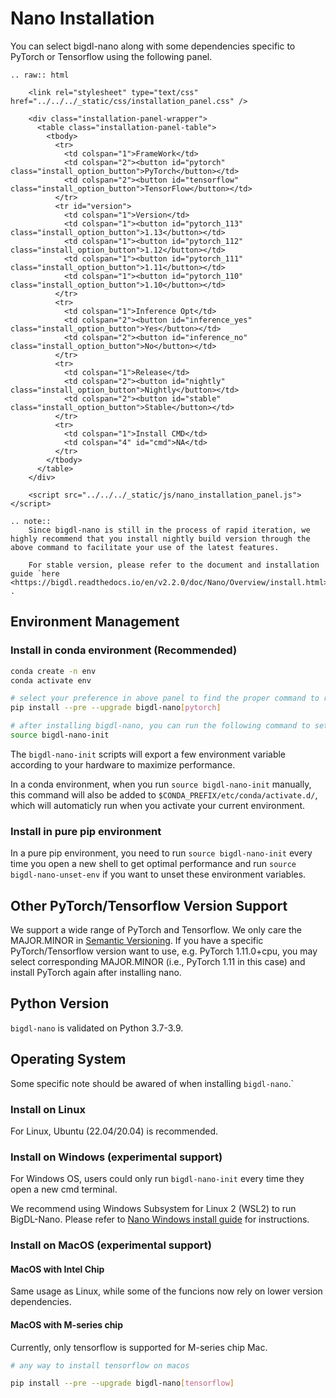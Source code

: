 # Nano Installation

You can select bigdl-nano along with some dependencies specific to PyTorch or Tensorflow using the following panel.

```eval_rst
.. raw:: html

    <link rel="stylesheet" type="text/css" href="../../../_static/css/installation_panel.css" />

    <div class="installation-panel-wrapper">
      <table class="installation-panel-table">
        <tbody>
          <tr>
            <td colspan="1">FrameWork</td>
            <td colspan="2"><button id="pytorch" class="install_option_button">PyTorch</button></td>
            <td colspan="2"><button id="tensorflow" class="install_option_button">TensorFlow</button></td>
          </tr>
          <tr id="version">
            <td colspan="1">Version</td>
            <td colspan="1"><button id="pytorch_113" class="install_option_button">1.13</button></td>
            <td colspan="1"><button id="pytorch_112" class="install_option_button">1.12</button></td>
            <td colspan="1"><button id="pytorch_111" class="install_option_button">1.11</button></td>
            <td colspan="1"><button id="pytorch_110" class="install_option_button">1.10</button></td>
          </tr>
          <tr>
            <td colspan="1">Inference Opt</td>
            <td colspan="2"><button id="inference_yes" class="install_option_button">Yes</button></td>
            <td colspan="2"><button id="inference_no" class="install_option_button">No</button></td>
          </tr>
          <tr>
            <td colspan="1">Release</td>
            <td colspan="2"><button id="nightly" class="install_option_button">Nightly</button></td>
            <td colspan="2"><button id="stable" class="install_option_button">Stable</button></td>
          </tr>
          <tr>
            <td colspan="1">Install CMD</td>
            <td colspan="4" id="cmd">NA</td>
          </tr>
        </tbody>
      </table>
    </div>

    <script src="../../../_static/js/nano_installation_panel.js"></script>
```

```eval_rst
.. note::
    Since bigdl-nano is still in the process of rapid iteration, we highly recommend that you install nightly build version through the above command to facilitate your use of the latest features.

    For stable version, please refer to the document and installation guide `here <https://bigdl.readthedocs.io/en/v2.2.0/doc/Nano/Overview/install.html>`_ .
```

## Environment Management
### Install in conda environment (Recommended)

```bash
conda create -n env
conda activate env

# select your preference in above panel to find the proper command to replace the below command, e.g.
pip install --pre --upgrade bigdl-nano[pytorch]

# after installing bigdl-nano, you can run the following command to setup a few environment variables.
source bigdl-nano-init
```

The `bigdl-nano-init` scripts will export a few environment variable according to your hardware to maximize performance.

In a conda environment, when you run `source bigdl-nano-init` manually, this command will also be added to `$CONDA_PREFIX/etc/conda/activate.d/`, which will automaticly run when you activate your current environment.


### Install in pure pip environment

In a pure pip environment, you need to run `source bigdl-nano-init` every time you open a new shell to get optimal performance and run `source bigdl-nano-unset-env` if you want to unset these environment variables.

## Other PyTorch/Tensorflow Version Support
We support a wide range of PyTorch and Tensorflow. We only care the MAJOR.MINOR in [Semantic Versioning](https://semver.org/). If you have a specific PyTorch/Tensorflow version want to use, e.g. PyTorch 1.11.0+cpu, you may select corresponding MAJOR.MINOR (i.e., PyTorch 1.11 in this case) and install PyTorch again after installing nano.

## Python Version
`bigdl-nano` is validated on Python 3.7-3.9.


## Operating System
Some specific note should be awared of when installing `bigdl-nano`.`

### Install on Linux
For Linux, Ubuntu (22.04/20.04) is recommended.

### Install on Windows (experimental support)

For Windows OS, users could only run `bigdl-nano-init` every time they open a new cmd terminal.

We recommend using Windows Subsystem for Linux 2 (WSL2) to run BigDL-Nano. Please refer to [Nano Windows install guide](../Howto/Install/windows_guide.md) for instructions.

### Install on MacOS (experimental support)
#### MacOS with Intel Chip
Same usage as Linux, while some of the funcions now rely on lower version dependencies.

#### MacOS with M-series chip
Currently, only tensorflow is supported for M-series chip Mac.
```bash
# any way to install tensorflow on macos

pip install --pre --upgrade bigdl-nano[tensorflow]
```